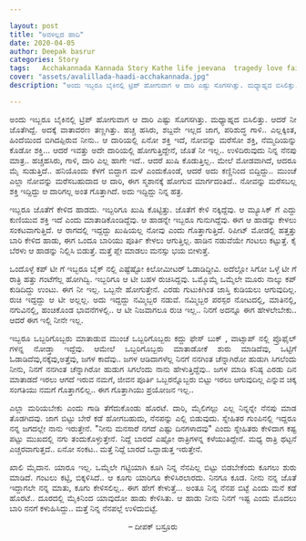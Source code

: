 ```yaml
---

layout: post
title: "ಅವಳಿಲ್ಲದ ಹಾದಿ"
date: 2020-04-05
author: Deepak basrur
categories: Story
tags:	Acchakannada Kannada Story Kathe life jeevana  tragedy love failure breakup romance time place travel
cover: "assets/avalillada-haadi-acchakannada.jpg"
description: "ಅಂದು ಇಬ್ಬರೂ ಬೈಕಿನಲ್ಲಿ ಟ್ರಿಪ್ ಹೋಗುವಾಗ ಆ ದಾರಿ ಎಷ್ಟು ಸೊಗಸಗಿತ್ತು. ಮಧ್ಯಾಹ್ನದ ಬಿಸಿಲಿತ್ತು. ಆದರೆ ನೀ ಜೊತೆಗಿದ್ದೆ. ಅದಕ್ಕೆ ವಾತಾವರಣ ತಣ್ಣಗಿತ್ತು."

---
```


<p align ="justify"> ಅಂದು ಇಬ್ಬರೂ ಬೈಕಿನಲ್ಲಿ ಟ್ರಿಪ್ ಹೋಗುವಾಗ ಆ ದಾರಿ ಎಷ್ಟು ಸೊಗಸಗಿತ್ತು. ಮಧ್ಯಾಹ್ನದ ಬಿಸಿಲಿತ್ತು. ಆದರೆ ನೀ ಜೊತೆಗಿದ್ದೆ. ಅದಕ್ಕೆ ವಾತಾವರಣ ತಣ್ಣಗಿತ್ತು. ಹಚ್ಚ ಹಸಿರು, ಶಬ್ದವೇ ಇಲ್ಲದ ಜಾಗ, ಪರಿಶುದ್ಧ ಗಾಳಿ.. ಎಲ್ಲಕ್ಕಿಂತ, ಹಿಂದೆಯಿಂದ ಬಿಗಿದಪ್ಪಿರುವ ನೀನು.. ಆ ದಾರಿಯಲ್ಲಿ ಏನೋ ಶಕ್ತಿ ಇದೆ, ನೋವನ್ನು ಮರೆಸೋ ಶಕ್ತಿ, ನೆಮ್ಮದಿಯನ್ನು ಕೊಡೋ ಶಕ್ತಿ... ಆದರೆ ಇವತ್ತು ಅದೇ ದಾರಿಯಲ್ಲಿ ಹೋಗುತ್ತಿದ್ದೇನೆ, ಜೊತೆ ನೀ ಇಲ್ಲ.. ಉಳಿದಿರುವುದು ನಿನ್ನ ನೆನಪು ಮಾತ್ರ.. ಹಚ್ಚಹಸಿರು, ಗಾಳಿ, ದಾರಿ ಎಲ್ಲ ಹಾಗೇ ಇದೆ.. ಆದರೆ ಖುಷಿ ಕೊಡುತ್ತಿಲ್ಲ.. ಮೇಲೆ ಮೋಡವಾಗಿದೆ, ಆದರೂ ಮೈ ಸುಡುತ್ತಿದೆ.. ಹನಿಯೊಂದು ಕೆಳಗೆ ಬಿದ್ದಾಗ ಮಳೆ ಎಂದುಕೊಂಡೆ, ಆದರೆ ಅದು ಕಣ್ಣಿನಿಂದ ಬಿದ್ದಿದ್ದು.. ಮುಂಚೆ ಎಲ್ಲಾ ನೋವನ್ನು ಮರೆಸಬಹುದಾದ ಆ ದಾರಿ, ಈಗ ಸ್ಮಶಾನಕ್ಕೆ ಹೋಗುವ ಮಾರ್ಗದಂತಿದೆ.. ನೋವನ್ನು ಮರೆಸಬಲ್ಲ ಶಕ್ತಿ ಇದ್ದಿದ್ದು ಆ ದಾರಿಗಲ್ಲ ಅಂತ ಗೊತ್ತಾಗಿದೆ. ಅದು ಇದ್ದಿದ್ದು ನಿನ್ನ ಹತ್ರ. </p>

<p align ="justify"> ಇಬ್ಬರೂ ಜೊತೆಗೆ ಕೇಳಿದ ಹಾಡದು. ಇಬ್ಬರಿಗೂ ಖುಷಿ ಕೊಟ್ಟಿತ್ತು. ಜೊತೆಗೆ ಕೇಳಿ ನಕ್ಕಿದ್ದೆವು. ಆ ಮ್ಯೂಸಿಕ್ ಗೆ ಎದ್ದು ಕುಣಿಯುವ ಶಕ್ತಿ ಇದೆ ಎಂದು ಮಾತಾಡಿಕೊಂಡಿದ್ದೆವು. ಆ ಹಾಡನ್ನೇ ಇಬ್ಬರೂ ಗುನುಗಿದ್ದೆವು. ಈಗ ಆ ಹಾಡನ್ನು ಕೇಳಲು ಸಂಕಟವಾಗುತ್ತಿದೆ. ಆ ರಾಗದಲ್ಲಿ ಇದ್ದದ್ದು ಖುಷಿಯಲ್ಲ ನೋವು ಎಂದು ಗೊತ್ತಾಗುತ್ತಿದೆ. ರಿಪೀಟ್ ಮೋಡಲ್ಲಿ ಹತ್ತತ್ತು ಬಾರಿ ಕೇಳಿದ ಹಾಡು, ಈಗ ಒಂದೂ ಬಾರಿಯು ಪೂರ್ತಿ ಕೇಳಲು ಆಗುತ್ತಿಲ್ಲ. ಹಾಡಿನ ನಡುವೆಯೇ ಗಂಟಲು ಕಟ್ಟುತ್ತೆ. ಕೈ ಬೆರಳು ಆ ಹಾಡನ್ನು ನಿಲ್ಲಿಸಿ ಬಿಡುತ್ತೆ. ಮತ್ತೆ ಪ್ಲೇ ಮಾಡಲು ಮನಸ್ಸು ಭಯ ಬೀಳುತ್ತೆ.  </p>

<p align ="justify"> ಒಂದೊಳ್ಳೆ ಕಪ್ ಟೀ ಗೆ ಇಬ್ಬರೂ ಬೈಕ್ ನಲ್ಲಿ ಎಷ್ಟೆಷ್ಟೋ ಕಿಲೋಮೀಟರ್ ಓಡಾಡಿದ್ದೀವಿ. ಅದೆಲ್ಲೋ ಸಿಗೋ ಒಳ್ಳೆ ಟೀ ಗೆ ರಾತ್ರಿ ಹತ್ತು ಗಂಟೆಗೆಲ್ಲ ಹೋಗಿದ್ವಿ. ಇಬ್ಬರಿಗೂ ಆ ಟೀ ಬಹಳ ರುಚಿಸಿದ್ದವು. ಒಮ್ಮೊಮ್ಮೆ ಒಮ್ಮೆಲೇ ಮೂರು ನಾಲ್ಕು ಕಪ್ ಕುಡಿದಿದ್ದು ಉಂಟು. ಈಗ ನೀ ಇಲ್ಲ. ಒಬ್ಬನೇ ಹೋಗುತ್ತೇನೆ. ಎರಡು ಗುಟುಕಿಗಿಂತ ಜಾಸ್ತಿ ಕುಡಿಯಲು ಆಗುವುದಿಲ್ಲ. ರುಚಿ ಇದ್ದದ್ದು ಆ ಟೀ ಅಲ್ಲಲ್ಲ. ಅದು ಇದ್ದದ್ದು ನಮ್ಮಿಬ್ಬರ ನಡುವೆ. ನಮ್ಮಿಬ್ಬರ ಪರಸ್ಪರ ನೋಟದಲ್ಲಿ, ಮಾತಿನಲ್ಲಿ, ನಗುವಿನಲ್ಲಿ, ಹಂಚಿಕೊಂಡ ಭಾವನೆಗಳಲ್ಲಿ.. ಆ ಟೀ ನಿಜವಾಗಲೂ ರುಚಿ ಇಲ್ಲ.. ನಿನಗೆ ಅದನ್ನೂ ಈಗ ಹೇಳಲೇಬೇಕು.. ಆದರೆ ಈಗ ಇಲ್ಲಿ ನೀನೇ ಇಲ್ಲ. </p>

<p align ="justify"> ಇಬ್ಬರೂ ಒಬ್ಬರಿಗೊಬ್ಬರು ಮಾತಾಡುವ ಮುಂಚೆ ಒಬ್ಬರಿಗೊಬ್ಬರು ಕದ್ದು ಫೇಸ್ ಬುಕ್ , ವಾಟ್ಸಾಪ್ ನಲ್ಲಿ 
ಪ್ರೊಫೈಲ್ ಗಳನ್ನ ನೋಡ್ತಾ ಇದ್ದೆವು. ಆಮೇಲೆ ಒಬ್ಬರಿಗೊಬ್ಬರು ಮಾತಾಡೋಕೆ ಶುರು ಮಾಡಿದೆವು, ಒಟ್ಟಿಗೆ ಓಡಾಡಿದೆವು,ನಕ್ಕೆವು,ಅತ್ತೆವು, ಜಗಳ ಕಾದೆವು.. ಜಗಳ ಆಡಿದಾಗಳೆಲ್ಲ ನಿನಗೆ ನನಗಿಂತ ಚೆನ್ನಾಗಿರೋ ಹುಡುಗಿ ಸಿಗಲೆಂದು ನೀನು, ನಿನಗೆ ನನಗಿಂತ ಚೆನ್ನಾಗಿರೋ ಹುಡುಗ ಸಿಗಲೆಂದು ನಾನು ಹೇಳುತ್ತಿದ್ದೆವು.. ಜಗಳ ಮಾಡಿ ಕನಿಷ್ಠ ಎರಡು ದಿನ ಮಾತಾಡದೆ ಇರಲು ಆಗದೆ ಇರುವ ನಮಗೆ, ಜೀವನ ಪೂರ್ತಿ ಒಬ್ಬರನ್ನೊಬ್ಬರು ಬಿಟ್ಟು ಇರಲು ಆಗುವುದಿಲ್ಲ ಎನ್ನುವ ಚಿಕ್ಕ ಸಂಗತಿಯು ನಮಗೆ ಗೊತ್ತಾಗಲಿಲ್ಲ.. ಈಗ ಗೊತ್ತಾಗಿಯು ಪ್ರಯೋಜನ ಇಲ್ಲ.. 

<p align ="justify"> ಎಲ್ಲಾ ಮರಿಯಬೇಕು ಎಂದು ಗಾಡಿ ತೆಗೆದುಕೊಂಡು ಹೊರಟೆ. ದಾರಿ, ಮೈಲಿಗಲ್ಲು ಎಲ್ಲ ನಿನ್ನನ್ನೇ ನೆನಪು ಮಾಡ ತೊಡಗಿದವು. ಜಾಗ ಬಿಟ್ಟು ಬೇರೆ ಕಡೆ ಹೋಗಬಹುದು, ನೆನಪನ್ನು ಎಲ್ಲಿ ಬಿಡುವುದು. ಸ್ನೇಹಿತರ ಗುಂಪಿನಲ್ಲಿ ಇದ್ದರೂ ನನ್ನ ಜಗದಲ್ಲೇ ನಾನು ಇರುತ್ತೇನೆ. "ನೀನು ಮನಸಾರೆ ನಗದೆ ಎಷ್ಟು ದಿನಗಳಾದವು" ಎಂದು ಸ್ನೇಹಿತರು ಕೇಳಿದಾಗ ಕಷ್ಟ ಪಟ್ಟು ಮುಖದಲ್ಲಿ ನಗು ತಂದುಕೊಳ್ಳುತ್ತೇನೆ. ನಿದ್ದೆ ಬಾರದೆ ಎಷ್ಟೋ ರಾತ್ರಿಗಳನ್ನ ಕಳೆಯುತಿದ್ದೇನೆ. ಮಧ್ಯ ರಾತ್ರಿ ಥಟ್ಟನೆ ಎಚ್ಚರವಾಗುತ್ತದೆ.. ಏನೋ ಸಂಕಟ.. ಮತ್ತೆ ನಿದ್ದೆ ಬಾರದೆ ಒದ್ದಾಡುತ್ತ ಇರುತ್ತೇನೆ. </p>

<p align ="justify"> ಖಾಲಿ ಮೈದಾನ. ಯಾರೂ ಇಲ್ಲ. ಒಮ್ಮೆಲೇ ಗಟ್ಟಿಯಾಗಿ ಕೂಗಿ ನಿನ್ನ ನೆನಪಿಲ್ಲ ಬಿಟ್ಟು ಬಿಡಬೇಕೆಂದು ಕೂಗಲು ಶುರು ಮಾಡಿದೆ. ಗಂಟಲು ಕಟ್ಟಿ, ಬಿಕ್ಕಳಿಸಿದೆ.. ಆ ಕೂಗು ಯಾರಿಗೂ ಕೇಳಿಸಿರಲಾರದು. ನಿನಗೂ ಕೂಡ. ನೀನು ನನ್ನ ಜೊತೆ ಇದ್ದಾಗಲೇ ನನ್ನ ಮಾತು, ಕೂಗು ಕೇಳಿಸಲಿಲ್ಲ.. ಈಗ ಹೇಗೆ ಕೇಳುತ್ತೆ... ಅಂತೂ ನಿನ್ನ ನೆನಪ ಬಿಟ್ಟೆ ಎಂದು ಮನೆ ಕಡೆ ಹೊರಟೆ.. ದೂರದಲ್ಲಿ ಮೈಕಿನಿಂದ ಯಾವುದೋ ಹಾಡು ಕೇಳಿಸಿತು. ಆ ಹಾಡು ನೀನು ನಿನಗೆ ಇಷ್ಟ ಎಂದು ಮೊದಲು ಬಾರಿ ನನಗೆ ಕಳುಹಿಸಿದ್ದು.. ಮತ್ತೆ ನಿನ್ನ ನೆನಪಲ್ಲೆ ಉಳಿದುಬಿಟ್ಟೆ. </p>

<p align="center"> – ದೀಪಕ್ ಬಸ್ರೂರು </p>


